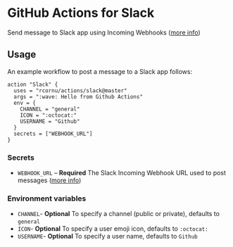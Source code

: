 # GitHub Actions for Slack

Send message to Slack app using Incoming Webhooks ([more info](https://api.slack.com/incoming-webhooks))

## Usage

An example workflow to post a message to a Slack app follows:

```hcl
action "Slack" {
  uses = "rcornu/actions/slack@master"
  args = ":wave: Hello from Github Actions"
  env = {
    CHANNEL = "general"
    ICON = ":octocat:"
    USERNAME = "Github"
  }
  secrets = ["WEBHOOK_URL"]
}
```

### Secrets

- `WEBHOOK_URL` – **Required** The Slack Incoming Webhook URL used to post messages ([more info](https://api.slack.com/incoming-webhooks))

### Environment variables

- `CHANNEL`- **Optional** To specify a channel (public or private), defaults to `general`
- `ICON`- **Optional** To specify a user emoji icon, defaults to `:octocat:`
- `USERNAME`- **Optional** To specify a user name, defaults to `Github`